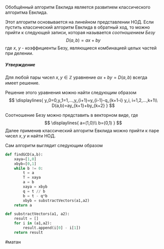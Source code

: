 Обобщённый алгоритм Евклида является развитием классического алгоритма Евклида.

Этот алгоритм основывается на линейном представлении НОД. Если пустить классический алгоритм Евклида в обратный ход, то можно прийти к следующей записи, которая называется *соотношением Безу*
$$
D(a, b)=ax+by
$$
где $x, \ y$ - коэффициенты Безу, являющиеся комбинацией целых частей при делении.

##### Утверждение
Для любой пары чисел $x,y\in \mathbb Z$ уравнение $ax+by=D(a,b)$ всегда имеет решение.

Решение этого уравнения можно найти следующим образом
$$
\displaylines{
y_0=0,y_1=1,...,y_{i+1}=y_{i-1}-q_{k+1-i} y_i, i=1,2,...,k+1\\
D(a,b)=ay_{k+1}+by_{k+2}
}
$$

Соотношение Безу можно представить в векторном виде, где
$$
\displaylines{
a=(1,0)\\
b=(0,1)
}
$$
Далее применив классический алгоритм Евклида можно прийти к паре чисел $x,y$ и найти НОД.

Сам алгоритм выглядит следующим образом
```python
def findGCD(a,b):
	xaya=[1,0]
	xbyb=[0,1]
	while b != 0:
		t = a
		T = xaya
		a = b
		xaya = xbyb
		q = t // b
		b = t - q*b
		xbyb = substractVectors(a1,a2)
	return a

def substractVectors(a1, a2):
	result = []
	for i in (a1,a2):
		result.append(i[0] - i[1])
	return result
```

#матан 
